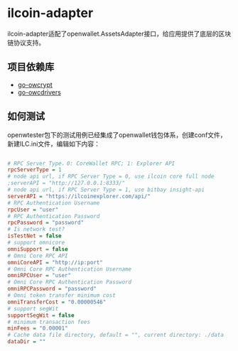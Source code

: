 # ilcoin-adapter

ilcoin-adapter适配了openwallet.AssetsAdapter接口，给应用提供了底层的区块链协议支持。

## 项目依赖库

- [go-owcrypt](https://github.com/blocktree/go-owcrypt.git)
- [go-owcdrivers](https://github.com/blocktree/.git)

## 如何测试

openwtester包下的测试用例已经集成了openwallet钱包体系，创建conf文件，新建ILC.ini文件，编辑如下内容：

```ini

# RPC Server Type，0: CoreWallet RPC; 1: Explorer API
rpcServerType = 1
# node api url, if RPC Server Type = 0, use ilcoin core full node
;serverAPI = "http://127.0.0.1:8333/"
# node api url, if RPC Server Type = 1, use bitbay insight-api
serverAPI = "https://ilcoinexplorer.com/api/"
# RPC Authentication Username
rpcUser = "user"
# RPC Authentication Password
rpcPassword = "password"
# Is network test?
isTestNet = false
# support omnicore
omniSupport = false
# Omni Core RPC API
omniCoreAPI = "http://ip:port"
# Omni Core RPC Authentication Username
omniRPCUser = "user"
# Omni Core RPC Authentication Password
omniRPCPassword = "password"
# Omni token transfer minimum cost
omniTransferCost = "0.00000546"
# support segWit
supportSegWit = false
# minimum transaction fees
minFees = "0.00001"
# Cache data file directory, default = "", current directory: ./data
dataDir = ""

```
